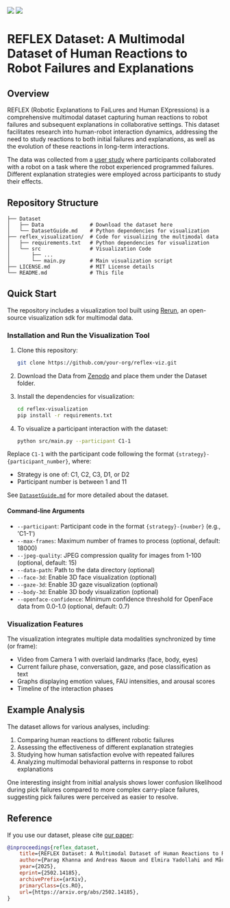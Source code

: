 <a href="https://zenodo.org/records/14160783"><img src="https://img.shields.io/badge/Zenodo-Dataset-green"></a> 
<a href="https://arxiv.org/abs/2502.14185"><img src="https://img.shields.io/badge/arXiv-Paper-red"></a>

# REFLEX Dataset: A Multimodal Dataset of Human Reactions to Robot Failures and Explanations



## Overview

REFLEX (Robotic Explanations to FaiLures and Human EXpressions) is a comprehensive multimodal dataset capturing human reactions to robot failures and subsequent explanations in collaborative settings. This dataset facilitates research into human-robot interaction dynamics, addressing the need to study reactions to both initial failures and explanations, as well as the evolution of these reactions in long-term interactions.

The data was collected from a [user study](https://arxiv.org/abs/2303.16010) where participants collaborated with a robot on a task where the robot experienced programmed failures. Different explanation strategies were employed across participants to study their effects.

## Repository Structure

```
├── Dataset               
│   ├── Data               # Download the dataset here
│   └── DatasetGuide.md    # Python dependencies for visualization
├── reflex_visualization/  # Code for visualizing the multimodal data
│   ├── requirements.txt   # Python dependencies for visualization
│   └── src                # Visualization Code
│       ├── ...            
│       └── main.py        # Main visualization script
├── LICENSE.md             # MIT License details
└── README.md              # This file
```

## Quick Start

The repository includes a visualization tool built using [Rerun](https://www.rerun.io/), an open-source visualization sdk for multimodal data.

### Installation and Run the Visualization Tool

1. Clone this repository:
   ```bash
   git clone https://github.com/your-org/reflex-viz.git
   ```

2. Download the Data from [Zenodo](https://zenodo.org/records/14160783) and place them under the Dataset folder.

3. Install the dependencies for visualization:
   ```bash
   cd reflex-visualization
   pip install -r requirements.txt
   ```

4. To visualize a participant interaction with the dataset:
   ```bash
   python src/main.py --participant C1-1
   ```
Replace `C1-1` with the participant code following the format `{strategy}-{participant_number}`, where:
- Strategy is one of: C1, C2, C3, D1, or D2
- Participant number is between 1 and 11

See [`DatasetGuide.md`](Dataset/DatasetGuide.md) for more detailed about the dataset.

#### Command-line Arguments

- `--participant`: Participant code in the format `{strategy}-{number}` (e.g., 'C1-1')
- `--max-frames`: Maximum number of frames to process (optional, default: 18000)
- `--jpeg-quality`: JPEG compression quality for images from 1-100 (optional, default: 15)
- `--data-path`: Path to the data directory (optional)
- `--face-3d`: Enable 3D face visualization (optional)
- `--gaze-3d`: Enable 3D gaze visualization (optional)
- `--body-3d`: Enable 3D body visualization (optional)
- `--openface-confidence`: Minimum confidence threshold for OpenFace data from 0.0-1.0 (optional, default: 0.7)

### Visualization Features

The visualization integrates multiple data modalities synchronized by time (or frame):

- Video from Camera 1 with overlaid landmarks (face, body, eyes)
- Current failure phase, conversation, gaze, and pose classification as text
- Graphs displaying emotion values, FAU intensities, and arousal scores
- Timeline of the interaction phases

## Example Analysis

The dataset allows for various analyses, including:

1. Comparing human reactions to different robotic failures
2. Assessing the effectiveness of different explanation strategies
3. Studying how human satisfaction evolve with repeated failures
4. Analyzing multimodal behavioral patterns in response to robot explanations

One interesting insight from initial analysis shows lower confusion likelihood during pick failures compared to more complex carry-place failures, suggesting pick failures were perceived as easier to resolve.

## Reference

If you use our dataset, please cite [our paper](https://arxiv.org/abs/2502.14185):

```bibtex
@inproceedings{reflex_dataset,
    title={REFLEX Dataset: A Multimodal Dataset of Human Reactions to Robot Failures and Explanations}, 
    author={Parag Khanna and Andreas Naoum and Elmira Yadollahi and Mårten Björkman and Christian Smith},
    year={2025},
    eprint={2502.14185},
    archivePrefix={arXiv},
    primaryClass={cs.RO},
    url={https://arxiv.org/abs/2502.14185}, 
}
```

